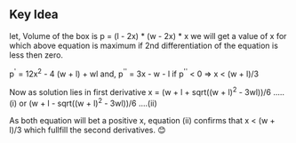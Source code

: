 ## Key Idea
let, Volume of the box is p = (l - 2x) * (w - 2x) * x
we will get a value of x for which above equation is maximum
if 2nd differentiation of the equation is less then zero. 

p<sup>'</sup> = 12x<sup>2</sup> - 4 (w + l) + wl
and, p<sup>''</sup> = 3x - w - l
if p<sup>''</sup> < 0
=> x < (w + l)/3

Now as solution lies in first derivative
x = (w + l + sqrt((w + l)<sup>2</sup> - 3wl))/6 .....(i) or (w + l - sqrt((w + l)<sup>2</sup> - 3wl))/6 ....(ii)

As both equation will bet a positive x,
equation (ii) confirms that x < (w + l)/3 which fullfill the second derivatives. :blush:
